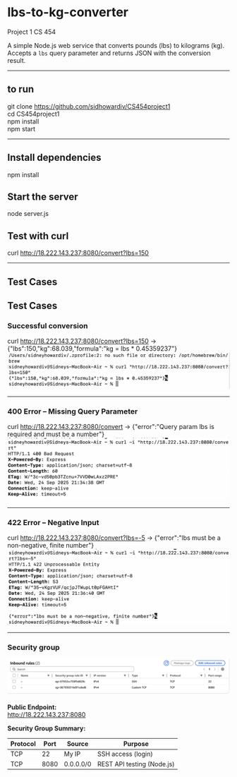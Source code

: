 # lbs-to-kg-converter
Project 1 CS 454

A simple Node.js web service that converts pounds (lbs) to kilograms (kg).  
Accepts a `lbs` query parameter and returns JSON with the conversion result.

---

## to run 
git clone https://github.com/sidhowardiv/CS454project1  
cd CS454project1  
npm install  
npm start  

---

## Install dependencies
npm install

## Start the server
node server.js

## Test with curl
curl http://18.222.143.237:8080/convert?lbs=150

---

## Test Cases

## Test Cases

### Successful conversion
curl http://18.222.143.237:8080/convert?lbs=150
→ {"lbs":150,"kg":68.039,"formula":"kg = lbs * 0.45359237"}
![Successful 150 lbs Conversion](docs/screenshots/success150.png)

---

### 400 Error – Missing Query Parameter
curl http://18.222.143.237:8080/convert
→ {"error":"Query param lbs is required and must be a number"}
![400 Error – Missing Query Parameter](docs/screenshots/error400.png)

---

### 422 Error – Negative Input
curl http://18.222.143.237:8080/convert?lbs=-5
→ {"error":"lbs must be a non-negative, finite number"}
![422 Error – Negative Input](docs/screenshots/error422.png)

---

### Security group
![Security Group Inbound Rules](screenshots/security-group.png)

**Public Endpoint:**  
http://18.222.143.237:8080

**Security Group Summary:**

Protocol | Port | Source    | Purpose
---------|------|-----------|---------------------------
TCP      | 22   | My IP     | SSH access (login)
TCP      | 8080 | 0.0.0.0/0 | REST API testing (Node.js)
